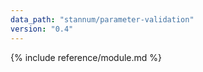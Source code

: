 ```yaml
---
data_path: "stannum/parameter-validation"
version: "0.4"
---
```


{% include reference/module.md %}
